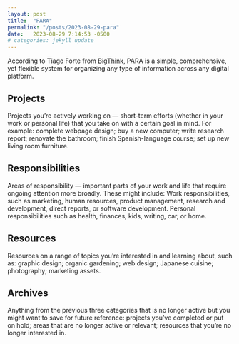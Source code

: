 ```yaml
---
layout: post
title:  "PARA"
permalink: "/posts/2023-08-29-para"
date:   2023-08-29 7:14:53 -0500
# categories: jekyll update
---
```



According to Tiago Forte from <a href = "https://bigthink.com/smart-skills/para-method-organize-digital-lives-4-simple-categories/">BigThink</a>,
PARA is a simple, comprehensive, yet flexible system for organizing any type of information across any digital platform.

## Projects
Projects you’re actively working on — short-term efforts (whether in your work or personal life) that you take on with a certain goal in mind. For example: complete webpage design; buy a new computer; write research report; renovate the bathroom; finish Spanish-language course; set up new living room furniture.

## Responsibilities
Areas of responsibility — important parts of your work and life that require ongoing attention more broadly. These might include: Work responsibilities, such as marketing, human resources, product management, research and development, direct reports, or software development. Personal responsibilities such as health, finances, kids, writing, car, or home.

## Resources
Resources on a range of topics you’re interested in and learning about, such as: graphic design; organic gardening; web design; Japanese cuisine; photography; marketing assets.

## Archives
Anything from the previous three categories that is no longer active but you might want to save for future reference: projects you’ve completed or put on hold; areas that are no longer active or relevant; resources that you’re no longer interested in.